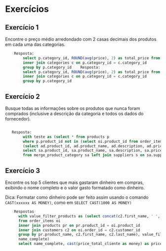 # Exercícios

## Exercício 1
Encontre o preço médio arredondado com 2 casas decimais dos produtos em cada uma das categorias.
```sql
    Resposta:
        select p.category_id, ROUND(avg(price), 2) as total_price from products p
        inner join categories c on p.category_id = c.category_id
        group by p.category_id    Resposta:
        select p.category_id, ROUND(avg(price), 2) as total_price from products p
        inner join categories c on p.category_id = c.category_id
        group by p.category_id
```
## Exercício 2
Busque todas as informações sobre os produtos que nunca foram comprados (inclusive a descrição da categoria e todos os dados do fornecedor).
```sql

   Resposta:
        with teste as (select * from products p 
        where p.product_id not in (select oi.product_id from order_items oi)), merge_product_category as
        (select ad.product_id, ad.product_name, ad.description, ad.price, ad.category_id, ad.supplier_id, c.category_name  from teste ad inner join categories c on ad.category_id = c.category_id)
        select sa.product_id, sa.product_name, sa.description, sa.price, sa.category_id, sa.supplier_id, sa.category_name, s.supplier_name , s.supplier_email, s.supplier_phone, s.supplier_address 
        from merge_product_category sa left join suppliers s on sa.supplier_id = s.supplier_id
```
## Exercício 3
Encontre os top 5 clientes que mais gastaram dinheiro em compras, exibindo o nome completo e o valor gasto formatado como dinheiro. 

Dica: Formatar como dinheiro pode ser feito assim usando o comando `CAST(xxxxxx AS MONEY)`, como em `SELECT CAST(1000 AS MONEY)`
```sql
    Respostas
      with value_filter_products as (select concat(c2.first_name, ' ', c2.last_name) as name_complete, sum((oi.quantity * oi.price)) as total_price 
      from order_items oi 
      inner join products pr on pr.product_id = oi.product_id 
      inner join customers c2 on oi.order_id = c2.customer_id
      group by pr.product_name, c2.first_name, c2.last_name), value_filter_price as (select name_complete, sum(total_price) as price_total_cliente from value_filter_products group by 
      name_complete)
      select name_complete, cast(price_total_cliente as money) as price_cliente from value_filter_price group by name_complete, price_total_cliente order by name_complete asc

```